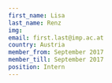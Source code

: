 ```yaml
---
first_name: Lisa
last_name: Renz
img: 
email: first.last@imp.ac.at
country: Austria
member_from: September 2017
member_till: September 2017
position: Intern
---
```

